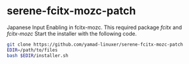 # serene-fcitx-mozc-patch
Japanese Input Enabling in fcitx-mozc.
This required package *fcitx* and *fcitx-mozc*
Start the installer with the following code.  

```bash
git clone https://github.com/yamad-linuxer/serene-fcitx-mozc-patch
EDIR=/path/to/files
bash $EDIR/installer.sh
```
